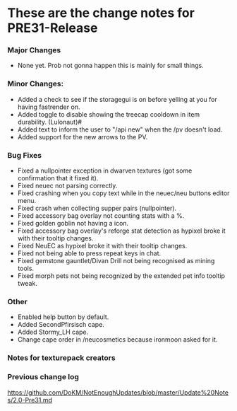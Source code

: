 # These are the change notes for PRE31-Release

### **Major Changes**
- None yet. Prob not gonna happen this is mainly for small things.


### **Minor Changes:**
- Added a check to see if the storagegui is on before yelling at you for having fastrender on.
- Added toggle to disable showing the treecap cooldown in item durability. (Lulonaut)#
- Added text to inform the user to "/api new" when the /pv doesn't load.
- Added support for the new arrows to the PV.


### **Bug Fixes**
- Fixed a nullpointer exception in dwarven textures (got some confirmation that it fixed it).
- Fixed neuec not parsing correctly.
- Fixed crashing when you copy text while in the neuec/neu buttons editor menu.
- Fixed crash when collecting supper pairs (nullpointer).
- Fixed accessory bag overlay not counting stats with a %.
- Fixed golden goblin not having a icon.
- Fixed accessory bag overlay's reforge stat detection as hypixel broke it with their tooltip changes.
- Fixed NeuEC as hypixel broke it with their tooltip changes.
- Fixed not being able to press repeat keys in chat. 
- Fixed gemstone gauntlet/Divan Drill not being recognised as mining tools.
- Fixed morph pets not being recognized by the extended pet info tooltip tweak.



### **Other**
- Enabled help button by default.
- Added SecondPfirsisch cape.
- Added Stormy_LH cape.
- Change cape order in /neucosmetics because ironmoon asked for it.


### **Notes for texturepack creators**


### **Previous change log**
https://github.com/DoKM/NotEnoughUpdates/blob/master/Update%20Notes/2.0-Pre31.md

